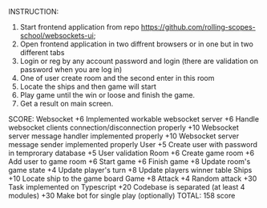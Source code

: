 INSTRUCTION:
1. Start frontend application from repo https://github.com/rolling-scopes-school/websockets-ui;
2. Open frontend application in two diffrent browsers or in one but in two different tabs
3. Login or reg by any account password and login (there are validation on password when you are log in)
4. One of user create room and the second enter in this room
5. Locate the ships and then game will start
6. Play game until the win or loose and finish the game.
7. Get a result on main screen.

SCORE:
Websocket
+6 Implemented workable websocket server
+6 Handle websocket clients connection/disconnection properly
+10 Websocket server message handler implemented properly
+10 Websocket server message sender implemented properly
User
+5 Create user with password in temprorary database
+5 User validation
Room
+6 Create game room
+6 Add user to game room
+6 Start game
+6 Finish game
+8 Update room's game state
+4 Update player's turn
+8 Update players winner table
Ships
+10 Locate ship to the game board
Game
+8 Attack
+4 Random attack
+30 Task implemented on Typescript
+20 Codebase is separated (at least 4 modules)
+30 Make bot for single play (optionally)
TOTAL: 158 score